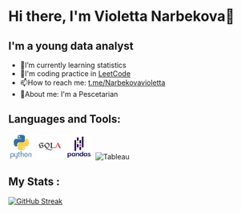 # Hi there, I'm Violetta Narbekova👋 

## I'm a young data analyst

* 🔬I’m currently learning statistics
* 🤹I'm coding practice in [LeetCode](https://leetcode.com/Narbekovavioletta/)
* 📫How to reach me: [t.me/Narbekovavioletta](https://t.me/Narbekovavioletta)
* 🌱About me: I'm a Pescetarian

## Languages and Tools:
<div>
  <img src="https://github.com/devicons/devicon/blob/1119b9f84c0290e0f0b38982099a2bd027a48bf1/icons/python/python-original-wordmark.svg" title="Python" alt="Python" width="50" height="50"/>&nbsp;
  <img src="https://github.com/devicons/devicon/blob/1119b9f84c0290e0f0b38982099a2bd027a48bf1/icons/sqlalchemy/sqlalchemy-original.svg" title="SQLAlchemy" alt="SQLAlchemy" width="50" height="50"/>&nbsp;
  <img src="https://github.com/devicons/devicon/blob/1119b9f84c0290e0f0b38982099a2bd027a48bf1/icons/pandas/pandas-original-wordmark.svg" title="Pandas" alt="Pandas" width="50" height="50"/>&nbsp;
  <img src="https://upload.wikimedia.org/wikipedia/commons/4/4b/Tableau_Logo.png" title="Tableau" alt="Tableau" width="250" height="50"/>&nbsp;
</div>

## My Stats :
[![GitHub Streak](http://github-readme-streak-stats.herokuapp.com?user=Narbekovavioletta&theme=transparent&hide_border=true)](https://git.io/streak-stats)
